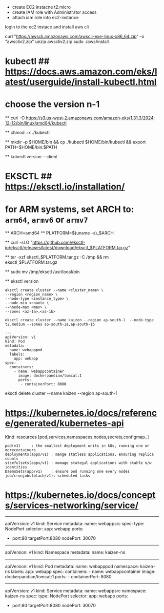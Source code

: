 * create EC2 instacne t2.micro
* create IAM role with Administrator access
* attach iam role into ec2-instance

login to the ec2 instace and install aws cli

curl "https://awscli.amazonaws.com/awscli-exe-linux-x86_64.zip" -o "awscliv2.zip"
unzip awscliv2.zip
sudo ./aws/install



# kubectl ## https://docs.aws.amazon.com/eks/latest/userguide/install-kubectl.html

# choose the version n-1

** curl -O https://s3.us-west-2.amazonaws.com/amazon-eks/1.31.3/2024-12-12/bin/linux/amd64/kubectl

** chmod +x ./kubectl

** mkdir -p $HOME/bin && cp ./kubectl $HOME/bin/kubectl && export PATH=$HOME/bin:$PATH

** kubectl version --client


# EKSCTL ## https://eksctl.io/installation/

# for ARM systems, set ARCH to: `arm64`, `armv6` or `armv7`
** ARCH=amd64
** PLATFORM=$(uname -s)_$ARCH

** curl -sLO "https://github.com/eksctl-io/eksctl/releases/latest/download/eksctl_$PLATFORM.tar.gz"


** tar -xzf eksctl_$PLATFORM.tar.gz -C /tmp && rm eksctl_$PLATFORM.tar.gz

** sudo mv /tmp/eksctl /usr/local/bin

**  eksctl version
```
eksctl create cluster --name <cluster_name> \
--region <region_name> \
--node-type <instance_type> \
--node-min <count> \
--nnode-max <max> \
--zones <az-1a>,<az-1b>
```

```
eksctl create cluster --name kaizen --region ap-south-1  --node-type t2.medium --zones ap-south-1a,ap-south-1b
```

```
---
apiVersion: v1
kind: Pod
metadata:
  name: webapppod
  labels:
    app: webapp
spec:
  containers:
    - name: webappcontainer
      image: dockerpandian/tomcat:1
      ports:
       - containerPort: 8080
````
eksctl delete cluster --name kaizen --region ap-south-1 


# https://kubernetes.io/docs/reference/generated/kubernetes-api

Kind: resources [pod,services,namespaces,nodes,secrets,configmap..]
```
pod(v1)		: the smallest deployment units in k8s, running one or morecontainers	
deployments(apps/v1) : mange statless applications, ensuring replica counts
stsefulsets(apps/v1) : manage stategul applications with stable n/w identities
DaemoSets(app/v1)    : ensure pod running one every nodes
job/cronjobs(btach/v1): scheduled tasks 
```


# https://kubernetes.io/docs/concepts/services-networking/service/

---
apiVerrsion: v1
kind: Service
metadata:
  name: webappsrc
spec:
  type: NodePort
  selector:
    app: webapp
  ports:
  - port:80
    targetPort:8080
    nodePort: 30070



---
apiVersion: v1
kind: Namespace
metadata:
  name: kaizen-ns


---
apiVersion: v1
kind: Pod
metadata:
  name: webapppod
  namespace: kaizen-ns
  labels:
    app: webapp
spec:
  containers:
    - name: webappcontainer
      image: dockerpandian/tomcat:1
      ports:
       - containerPort: 8080

---
apiVerrsion: v1
kind: Service
metadata:
  name: webappsrc
  namespace: kaizen-ns
spec:
  type: NodePort
  selector:
    app: webapp
  ports:
  - port:80
    targetPort:8080
    nodePort: 30070



